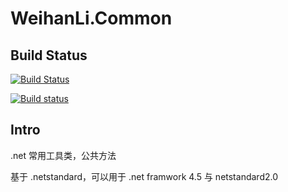 # WeihanLi.Common

## Build Status
[![Build Status](https://travis-ci.org/WeihanLi/WeihanLi.Common.svg?branch=master)](https://travis-ci.org/WeihanLi/WeihanLi.Common)

[![Build status](https://ci.appveyor.com/api/projects/status/6dk78ird5agk1ry8/branch/master?svg=true)](https://ci.appveyor.com/project/WeihanLi/weihanli-common/branch/master)

## Intro

.net 常用工具类，公共方法

基于 .netstandard，可以用于 .net framwork 4.5 与 netstandard2.0

